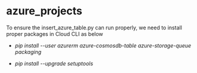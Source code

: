 # azure_projects

To ensure the insert_azure_table.py can run properly, we need to install proper packages in Cloud CLI as below

- *pip install --user azurerm azure-cosmosdb-table azure-storage-queue packaging*

- *pip install --upgrade setuptools*
